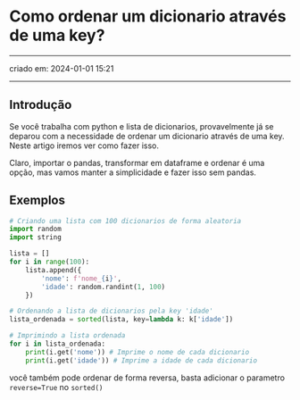 # Como ordenar um dicionario através de uma key?

---

criado em: 2024-01-01 15:21

---

## Introdução

Se você trabalha com python e lista de dicionarios, provavelmente já se deparou com a necessidade de ordenar um dicionario através de uma key. Neste artigo iremos ver como fazer isso.

Claro, importar o pandas, transformar em dataframe e ordenar é uma opção, mas vamos manter a simplicidade e fazer isso sem pandas.

## Exemplos

```python
# Criando uma lista com 100 dicionarios de forma aleatoria
import random
import string

lista = []
for i in range(100):
    lista.append({
        'nome': f'nome_{i}',
        'idade': random.randint(1, 100)
    })

# Ordenando a lista de dicionarios pela key 'idade'
lista_ordenada = sorted(lista, key=lambda k: k['idade'])

# Imprimindo a lista ordenada
for i in lista_ordenada:
    print(i.get('nome')) # Imprime o nome de cada dicionario
    print(i.get('idade')) # Imprime a idade de cada dicionario

```

você também pode ordenar de forma reversa, basta adicionar o parametro `reverse=True` no `sorted()`


